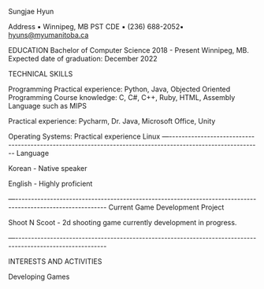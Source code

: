 Sungjae Hyun 

Address ▪ Winnipeg, MB PST CDE 
▪ (236) 688-2052▪ hyuns@myumanitoba.ca


EDUCATION
Bachelor of Computer Science 2018 - Present
Winnipeg, MB. Expected date of graduation: December 2022

TECHNICAL SKILLS

Programming
Practical experience: Python, Java, Objected Oriented Programming
Course knowledge: C, C#, C++, Ruby, HTML, Assembly Language such as MIPS


Practical experience: Pycharm, Dr. Java, Microsoft Office, Unity

Operating Systems:
Practical experience Linux
—-----------------------------------------------------------------------------------------------------------
Language 

Korean - Native speaker

English - Highly proficient


—-----------------------------------------------------------------------------------------------------------
Current Game Development Project

Shoot N Scoot - 2d shooting game currently development in progress.


—-----------------------------------------------------------------------------------------------------------

INTERESTS AND ACTIVITIES

Developing Games



